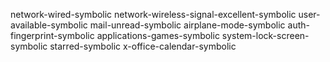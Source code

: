 <!--
SPDX-FileCopyrightText: 2022 debgerme <fossgerme@tuta.io>

SPDX-License-Identifier: Unlicense
-->

network-wired-symbolic
network-wireless-signal-excellent-symbolic
user-available-symbolic
mail-unread-symbolic
airplane-mode-symbolic
auth-fingerprint-symbolic
applications-games-symbolic
system-lock-screen-symbolic
starred-symbolic
x-office-calendar-symbolic
